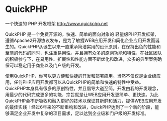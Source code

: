 QuickPHP
=============

一个快速的 PHP 开发框架 http://www.quickphp.net

QuickPHP 是一个免费开源的，快速、简单的面向对象的 轻量级PHP开发框架，遵循Apache2开源协议发布，是为了敏捷WEB应用开发和简化企业应用开发而诞生的。QuickPHP从诞生以来一直秉承简洁实用的设计原则，在保持出色的性能和至简的代码的同时，也注重易用性。并且拥有众多的原创功能和特性，在社区团队的积极参与下，在易用性、扩展性和性能方面不断优化和改进，众多的典型案例确保可以稳定用于商业以及门户级的开发。

使用QuickPHP，你可以更方便和快捷的开发和部署应用。当然不仅仅是企业级应用，任何PHP应用开发都可以从QuickPHP的简单和快速的特性中受益。QuickPHP本身具有很多的原创特性，并且倡导大道至简，开发由我的开发理念，用最少的代码完成更多的功能，宗旨就是让WEB应用开发更简单、更快速。为此QuickPHP会不断吸收和融入更好的技术以保证其新鲜和活力，提供WEB应用开发的最佳实践！经过6年来的不断重构和改进，QuickPHP达到了一个新的阶段，能够满足企业开发中复杂的项目需求，足以达到企业级和门户级的开发标准。

